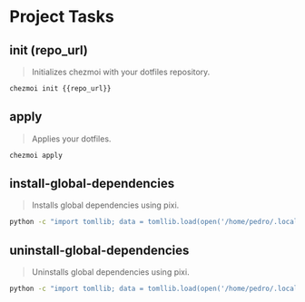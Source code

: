 # Project Tasks

## init (repo_url)
>
> Initializes chezmoi with your dotfiles repository.

~~~bash
chezmoi init {{repo_url}}
~~~

## apply
>
> Applies your dotfiles.

~~~bash
chezmoi apply
~~~

## install-global-dependencies
>
> Installs global dependencies using pixi.

~~~bash
python -c "import tomllib; data = tomllib.load(open('/home/pedro/.local/share/chezmoi/pixi.toml', 'rb')); print(' '.join(data['dependencies'].keys()))" | xargs pixi global install
~~~

## uninstall-global-dependencies
>
> Uninstalls global dependencies using pixi.

~~~bash
python -c "import tomllib; data = tomllib.load(open('/home/pedro/.local/share/chezmoi/pixi.toml', 'rb')); print(' '.join(data['dependencies'].keys()))" | xargs pixi global uninstall
~~~
